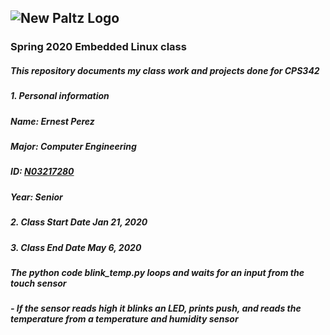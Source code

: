 ## ![New Paltz Logo](https://www.newpaltz.edu/media/identity/logos/newpaltzlogo.jpg)
### **Spring 2020 Embedded Linux class**
##### This repository documents my class  work and projects done for CPS342
##### 1. **Personal information** 
#####    Name: Ernest Perez
#####    Major: Computer Engineering
#####    ID: [N03217280](https://github.com/ejamescodes)
#####    Year: Senior
##### 2. **Class Start Date** Jan 21, 2020
##### 3. **Class End Date** May 6, 2020
##### The python code blink_temp.py loops and waits for an input from the touch sensor
##### - If the sensor reads high it blinks an LED, prints push, and reads the temperature from a temperature and humidity sensor
